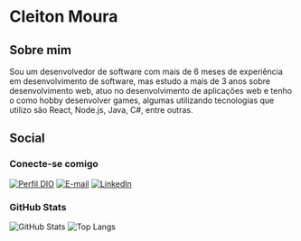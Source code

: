 # Cleiton Moura
## Sobre mim

Sou um desenvolvedor de software com mais de 6 meses de experiência em desenvolvimento de software, mas estudo a mais de 3 anos sobre desenvolvimento web, atuo no desenvolvimento de aplicações web e tenho o como hobby desenvolver games, algumas utilizando tecnologias que utilizo são React, Node.js, Java, C#, entre outras.

## Social

### Conecte-se comigo
[![Perfil DIO](https://img.shields.io/badge/-Meu%20Perfil%20na%20DIO-30A3DC?style=for-the-badge)](https://web.dio.me/users/proquarbmz/)
[![E-mail](https://img.shields.io/badge/-Email-000?style=for-the-badge&logo=microsoft-outlook&logoColor=E94D5F)](mailto:clon.moura@gmail.com)
[![LinkedIn](https://img.shields.io/badge/-LinkedIn-000?style=for-the-badge&logo=linkedin&logoColor=30A3DC)](https://www.linkedin.com/in/cleiton-araujo-moura/)




### GitHub Stats
![GitHub Stats](https://github-readme-stats.vercel.app/api?username=pquar&theme=transparent&bg_color=000&border_color=30A3DC&show_icons=true&icon_color=30A3DC&title_color=E94D5F&text_color=FFF)
![Top Langs](https://github-readme-stats-git-masterrstaa-rickstaa.vercel.app/api/top-langs/?username=pquar&layout=compact&bg_color=000&border_color=30A3DC&title_color=E94D5F&text_color=FFF)


